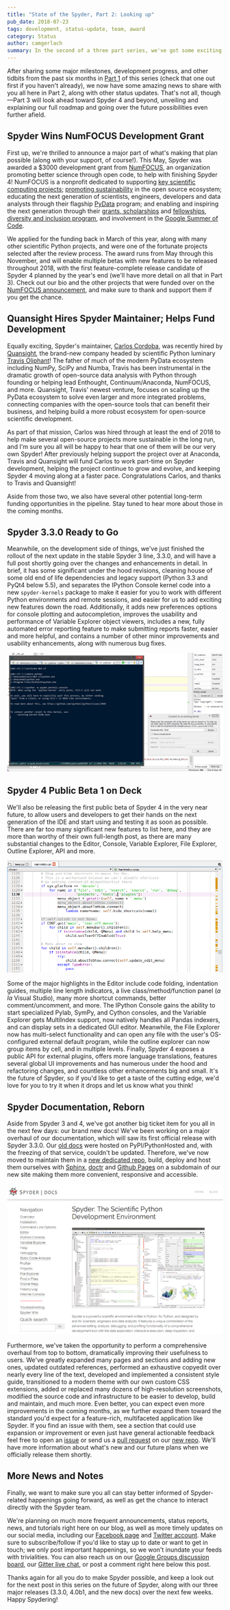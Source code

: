 ```yaml
---
title: "State of the Spyder, Part 2: Looking up"
pub_date: 2018-07-23
tags: development, status-update, team, award
category: Status
author: camgerlach
summary: In the second of a three part series, we've got some exciting announcements to make about Spyder and its continued development, and we'll review the project's current status and some major upcoming releases.
---
```


After sharing some major milestones, development progress, and other tidbits from the past six months in [Part 1](https://www.spyder-ide.org/blog/spyder-status-2018-past/) of this series (check that one out first if you haven't already), we now have some amazing news to share with you all here in Part 2, along with other status updates.
That's not all, though—Part 3 will look ahead toward Spyder 4 and beyond, unveiling and explaining our full roadmap and going over the future possibilities even further afield.


## Spyder Wins NumFOCUS Development Grant

First up, we're thrilled to announce a major part of what's making that plan possible (along with your support, of course!).
This May, Spyder was awarded a $3000 development grant from [NumFOCUS](https://www.numfocus.org/), an organization promoting better science through open code, to help with finishing Spyder 4!
NumFOCUS is a nonprofit dedicated to supporting [key scientific computing projects](https://www.numfocus.org/sponsored-projects); [promoting sustainability](https://www.numfocus.org/programs/sustainability) in the open source ecosystem; educating the next generation of scientists, engineers, developers and data analysts through their flagship [PyData](https://www.numfocus.org/programs/pydata) program; and enabling and inspiring the next generation through their [grants, scholarships](https://www.numfocus.org/programs/grants-sponsored-events) and [fellowships](https://www.numfocus.org/programs/john-hunter-technology-fellowship), [diversity and inclusion program](https://www.numfocus.org/programs/diversity-inclusion), and involvement in the [Google Summer of Code](https://www.numfocus.org/programs/google-summer-code).

We applied for the funding back in March of this year, along with many other scientific Python projects, and were one of the fortunate projects selected after the review process.
The award runs from May through this November, and will enable multiple betas with new features to be released throughout 2018, with the first feature-complete release candidate of Spyder 4 planned by the year's end (we'll have more detail on all that in Part 3).
Check out our bio and the other projects that were funded over on the [NumFOCUS announcement](https://www.numfocus.org/blog/numfocus-awards-development-grants-to-open-source-projects-spring-2018), and make sure to thank and support them if you get the chance.


## Quansight Hires Spyder Maintainer; Helps Fund Development

Equally exciting, Spyder's maintainer, [Carlos Cordoba](https://github.com/ccordoba12), was recently hired by [Quansight](https://www.quansight.com/), the brand-new company headed by scientific Python luminary [Travis Oliphant](https://twitter.com/teoliphant?lang=en)!
The father of much of the modern PyData ecosystem including NumPy, SciPy and Numba, Travis has been instrumental in the dramatic growth of open-source data analysis with Python through founding or helping lead Enthought, Continuum/Anaconda, NumFOCUS, and more.
Quansight, Travis' newest venture, focuses on scaling up the PyData ecosystem to solve even larger and more integrated problems, connecting companies with the open-source tools that can benefit their business, and helping build a more robust ecosystem for open-source scientific development.

As part of that mission, Carlos was hired through at least the end of 2018 to help make several open-source projects more sustainable in the long run, and I'm sure you all will be happy to hear that one of them will be our very own Spyder!
After previously helping support the project over at Anaconda, Travis and Quansight will fund Carlos to work part-time on Spyder development, helping the project continue to grow and evolve, and keeping Spyder 4 moving along at a faster pace.
Congratulations Carlos, and thanks to Travis and Quansight!

Aside from those two, we also have several other potential long-term funding opportunities in the pipeline.
Stay tuned to hear more about those in the coming months.


## Spyder 3.3.0 Ready to Go

Meanwhile, on the development side of things, we've just finished the rollout of the next update in the stable Spyder 3 line, 3.3.0, and will have a full post shortly going over the changes and enhancements in detail.
In brief, it has some significant under the hood revisions, cleaning house of some old end of life dependencies and legacy support (Python 3.3 and PyQt4 below 5.5), and separates the IPython Console kernel code into a new ``spyder-kernels`` package to make it easier for you to work with different Python environments and remote sessions, and easier for us to add exciting new features down the road.
Additionally, it adds new preferences options for console plotting and autocompletion, improves the usability and performance of Variable Explorer object viewers, includes a new, fully automated error reporting feature to make submitting reports faster, easier and more helpful, and contains a number of other minor improvements and usability enhancements, along with numerous bug fixes.

![A remote kernel running in a system console alongside Spyder's connect to kernel dialog](spyder-remote-kernel.png)


## Spyder 4 Public Beta 1 on Deck

We'll also be releasing the first public beta of Spyder 4 in the very near future, to allow users and developers to get their hands on the next generation of the IDE and start using and testing it as soon as possible.
There are far too many significant new features to list here, and they are more than worthy of their own full-length post, as there are many substantial changes to the Editor, Console, Variable Explorer, File Explorer, Outline Explorer, API and more.


![Preview of the new Spyder 4 Editor, showing several of the mentioned features](spyder-4b1-preview-editor.png)

Some of the major highlights in the Editor include code folding, indentation guides, multiple line length indicators, a live class/method/function panel (*a la* Visual Studio), many more shortcut commands, better comment/uncomment, and more.
The IPython Console gains the ability to start specialized Pylab, SymPy, and Cython consoles, and the Variable Explorer gets MultiIndex support, now natively handles all Pandas indexers, and can display sets in a dedicated GUI editor.
Meanwhile, the File Explorer now has multi-select functionality and can open any file with the user's OS-configured external default program, while the outline explorer can now group items by cell, and in multiple levels.
Finally, Spyder 4 exposes a public API for external plugins, offers more language translations, features several global UI improvements and has numerous under the hood and refactoring changes, and countless other enhancements big and small.
It's the future of Spyder, so if you'd like to get a taste of the cutting edge,  we'd love for you to try it when it drops and let us know what you think!


## Spyder Documentation, Reborn

Aside from Spyder 3 and 4, we've got another big ticket item for you all in the next few days: our brand new docs!
We've been working on a major overhaul of our documentation, which will saw its first official release with Spyder 3.3.0.
Our [old docs](https://pythonhosted.org/spyder/) were hosted on PyPI/PythonHosted and, with the freezing of that service, couldn't be updated.
Therefore, we've now moved to maintain them in a [new dedicated repo](https://github.com/spyder-ide/spyder-docs), build, deploy and host them ourselves with [Sphinx](https://www.sphinx-doc.org/en/master/), [doctr](https://drdoctr.github.io/doctr/) and [Github Pages](https://pages.github.com/) on a subdomain of our new site making them more convenient, responsive and accessible.

![Preview of new Spyder documentation website, displaying a modern theme/layout and better screenshots](spyder-docs-preview.png)

Furthermore, we've taken the opportunity to perform a comprehensive overhaul from top to bottom, dramatically improving their usefulness to users.
We've greatly expanded many pages and sections and adding new ones, updated outdated references, performed an exhaustive copyedit over nearly every line of the text, developed and implemented a consistent style guide, transitioned to a modern theme with our own custom CSS extensions, added or replaced many  dozens of high-resolution screenshots, modified the source code and infrastructure to be easier to develop, build and maintain, and much more.
Even better, you can expect even more improvements in the coming months, as we further expand them toward the standard you'd expect for a feature-rich, multifaceted application like Spyder.
If you find an issue with them, see a section that could use expansion or improvement or even just have general actionable feedback feel free to open an [issue](https://github.com/spyder-ide/spyder-docs/issues) or send us a [pull request](https://github.com/spyder-ide/spyder-docs/pulls) on our [new repo](https://github.com/spyder-ide/spyder-docs).
We'll have more information about what's new and our future plans when we officially release them shortly.


## More News and Notes

Finally, we want to make sure you all can stay better informed of Spyder-related happenings going forward, as well as get the chance to interact directly with the Spyder team.

We're planning on much more frequent announcements, status reports, news, and tutorials right here on our blog, as well as more timely updates on our social media, including our [Facebook page](https://www.facebook.com/SpyderIDE/notifications/) and [Twitter account](https://twitter.com/Spyder_IDE).
Make sure to subscribe/follow if you'd like to stay up to date or want to get in touch; we only post important happenings, so we won't inundate your feeds with trivialities.
You can also reach us on our [Google Groups discussion board](https://groups.google.com/forum/#!forum/spyderlib), our [Gitter live chat](https://gitter.im/spyder-ide/public), or post a comment right here below this post.

Thanks again for all you do to make Spyder possible, and keep a look out for the next post in this series on the future of Spyder, along with our three major releases (3.3.0, 4.0b1, and the new docs) over the next few weeks.
Happy Spydering!
